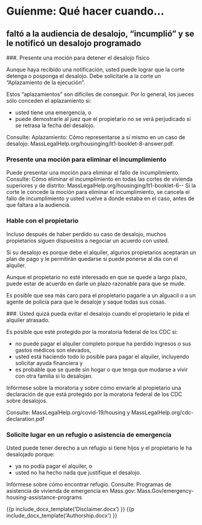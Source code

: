 ﻿# Guíenme: Qué hacer cuando...
## faltó a la audiencia de desalojo, “incumplió” y se le notificó un desalojo programado

###. Presente una moción para detener el desalojo físico

Aunque haya recibido una notificación, usted puede lograr que la corte detenga o posponga el desalojo. Debe solicitarle a la corte un “Aplazamiento de la ejecución”.

Estos “aplazamientos” son difíciles de conseguir. Por lo general, los jueces sólo conceden el aplazamiento si:
   * usted tiene una emergencia, o
   * puede demostrarle al juez que el propietario no se verá perjudicado si se retrasa la fecha del desalojo.

Consulte: Aplazamiento: Cómo representarse a sí mismo en un caso de desalojo: MassLegalHelp.org/housinging/lt1-booklet-8-answer.pdf.

###  Presente una moción para eliminar el incumplimiento

Puede presentar una moción para eliminar el fallo de incumplimiento. Consulte: Cómo eliminar el incumplimiento en todas las cortes de vivienda superiores y de distrito: MassLegalHelp.org/housinging/lt1-booklet-6--
Si la corte le concede la moción para eliminar el incumplimiento, se cancela el fallo de incumplimiento y usted vuelve a donde estaba en el caso, antes de que faltara a la audiencia.

### Hable con el propietario
Incluso después de haber perdido su caso de desalojo, muchos propietarios siguen dispuestos a negociar un acuerdo con usted. 

Si su desalojo es porque debe el alquiler, algunos propietarios aceptarán un plan de pago y le permitirán quedarse si puede ponerse al día con el alquiler.

Aunque el propietario no esté interesado en que se quede a largo plazo, puede estar de acuerdo en darle un plazo razonable para que se mude.

Es posible que sea más caro para el propietario pagarle a un alguacil o a un agente de policía para que le desaloje y saque todas sus cosas.

###. Usted quizá pueda evitar el desalojo cuando el propietario le pida el alquiler atrasado.

Es posible que esté protegido por la moratoria federal de los CDC si:
   * no puede pagar el alquiler completo porque ha perdido ingresos o sus gastos médicos son elevados, 
   * usted está haciendo todo lo posible para pagar el alquiler, incluyendo solicitar ayuda financiera y
   * es probable que se quede sin hogar o que tenga que mudarse a vivir con otra familia si lo desalojan.

Infórmese sobre la moratoria y sobre cómo enviarle al propietario una declaración de que está protegido por la moratoria federal de los CDC sobre desalojos.


Consulte:
MassLegalHelp.org/covid-19/housing y 
MassLegalHelp.org/cdc-declaration.pdf

###  Solicite lugar en un refugio o asistencia de emergencia

Usted puede tener derecho a un refugio si tiene hijos y el propietario le ha desalojado porque:
   * ya no podía pagar el alquiler, o
   * usted no ha hecho nada que justifique el desalojo.

Infórmese sobre cómo encontrar refugio. Consulte: Programas de asistencia de vivienda de emergencia en Mass.gov: Mass.Gov/emergency-housing-assistance-programs


























{{p include_docx_template(‘Disclaimer.docx’) }}
{{p include_docx_template('Authorship.docx') }}